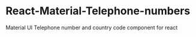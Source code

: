 # React-Material-Telephone-numbers
Material UI Telephone number and country code component for react
